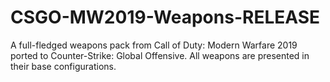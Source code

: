 # CSGO-MW2019-Weapons-RELEASE
 A full-fledged weapons pack from Call of Duty: Modern Warfare 2019 ported to Counter-Strike: Global Offensive. All weapons are presented in their base configurations.
